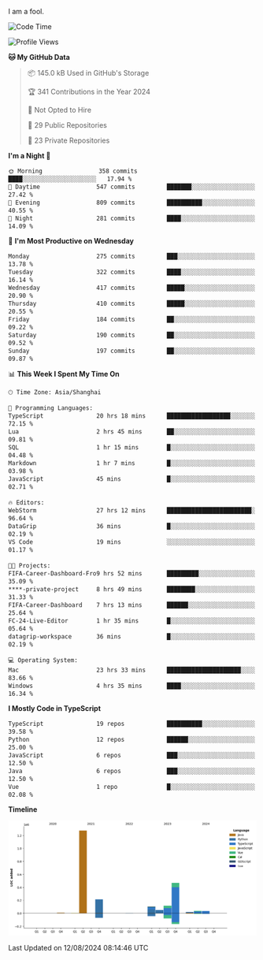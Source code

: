I am a fool.

<!--START_SECTION:waka-->
![Code Time](http://img.shields.io/badge/Code%20Time-1%2C641%20hrs%2022%20mins-blue)

![Profile Views](http://img.shields.io/badge/Profile%20Views-5-blue)

**🐱 My GitHub Data** 

> 📦 145.0 kB Used in GitHub's Storage 
 > 
> 🏆 341 Contributions in the Year 2024
 > 
> 🚫 Not Opted to Hire
 > 
> 📜 29 Public Repositories 
 > 
> 🔑 23 Private Repositories 
 > 
**I'm a Night 🦉** 

```text
🌞 Morning                358 commits         ████░░░░░░░░░░░░░░░░░░░░░   17.94 % 
🌆 Daytime                547 commits         ███████░░░░░░░░░░░░░░░░░░   27.42 % 
🌃 Evening                809 commits         ██████████░░░░░░░░░░░░░░░   40.55 % 
🌙 Night                  281 commits         ████░░░░░░░░░░░░░░░░░░░░░   14.09 % 
```
📅 **I'm Most Productive on Wednesday** 

```text
Monday                   275 commits         ███░░░░░░░░░░░░░░░░░░░░░░   13.78 % 
Tuesday                  322 commits         ████░░░░░░░░░░░░░░░░░░░░░   16.14 % 
Wednesday                417 commits         █████░░░░░░░░░░░░░░░░░░░░   20.90 % 
Thursday                 410 commits         █████░░░░░░░░░░░░░░░░░░░░   20.55 % 
Friday                   184 commits         ██░░░░░░░░░░░░░░░░░░░░░░░   09.22 % 
Saturday                 190 commits         ██░░░░░░░░░░░░░░░░░░░░░░░   09.52 % 
Sunday                   197 commits         ██░░░░░░░░░░░░░░░░░░░░░░░   09.87 % 
```


📊 **This Week I Spent My Time On** 

```text
🕑︎ Time Zone: Asia/Shanghai

💬 Programming Languages: 
TypeScript               20 hrs 18 mins      ██████████████████░░░░░░░   72.15 % 
Lua                      2 hrs 45 mins       ██░░░░░░░░░░░░░░░░░░░░░░░   09.81 % 
SQL                      1 hr 15 mins        █░░░░░░░░░░░░░░░░░░░░░░░░   04.48 % 
Markdown                 1 hr 7 mins         █░░░░░░░░░░░░░░░░░░░░░░░░   03.98 % 
JavaScript               45 mins             █░░░░░░░░░░░░░░░░░░░░░░░░   02.71 % 

🔥 Editors: 
WebStorm                 27 hrs 12 mins      ████████████████████████░   96.64 % 
DataGrip                 36 mins             █░░░░░░░░░░░░░░░░░░░░░░░░   02.19 % 
VS Code                  19 mins             ░░░░░░░░░░░░░░░░░░░░░░░░░   01.17 % 

🐱‍💻 Projects: 
FIFA-Career-Dashboard-Fro9 hrs 52 mins       █████████░░░░░░░░░░░░░░░░   35.09 % 
****-private-project     8 hrs 49 mins       ████████░░░░░░░░░░░░░░░░░   31.33 % 
FIFA-Career-Dashboard    7 hrs 13 mins       ██████░░░░░░░░░░░░░░░░░░░   25.64 % 
FC-24-Live-Editor        1 hr 35 mins        █░░░░░░░░░░░░░░░░░░░░░░░░   05.64 % 
datagrip-workspace       36 mins             █░░░░░░░░░░░░░░░░░░░░░░░░   02.19 % 

💻 Operating System: 
Mac                      23 hrs 33 mins      █████████████████████░░░░   83.66 % 
Windows                  4 hrs 35 mins       ████░░░░░░░░░░░░░░░░░░░░░   16.34 % 
```

**I Mostly Code in TypeScript** 

```text
TypeScript               19 repos            ██████████░░░░░░░░░░░░░░░   39.58 % 
Python                   12 repos            ██████░░░░░░░░░░░░░░░░░░░   25.00 % 
JavaScript               6 repos             ███░░░░░░░░░░░░░░░░░░░░░░   12.50 % 
Java                     6 repos             ███░░░░░░░░░░░░░░░░░░░░░░   12.50 % 
Vue                      1 repo              █░░░░░░░░░░░░░░░░░░░░░░░░   02.08 % 
```



**Timeline**

![Lines of Code chart](https://raw.githubusercontent.com/VeejaLiu/VeejaLiu/master/assets/bar_graph.png)


 Last Updated on 12/08/2024 08:14:46 UTC
<!--END_SECTION:waka-->

